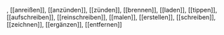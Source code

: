 , [[anreißen]], [[anzünden]], [[zünden]], [[brennen]], [[laden]], [[tippen]], [[aufschreiben]], [[reinschreiben]], [[malen]], [[erstellen]], [[schreiben]], [[zeichnen]], [[ergänzen]], [[entfernen]]